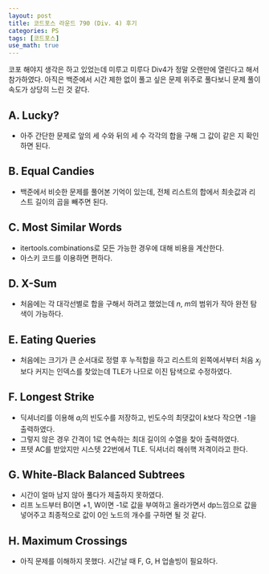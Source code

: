 ```yaml
---
layout: post
title: 코드포스 라운드 790 (Div. 4) 후기
categories: PS
tags: [코드포스]
use_math: true
---
```


코포 해야지 생각은 하고 있었는데 미루고 미루다 Div4가 정말 오랜만에 열린다고 해서 참가하였다. 아직은 백준에서 시간 제한 없이 풀고 싶은 문제 위주로 풀다보니 문제 풀이 속도가 상당히 느린 것 같다.

## A. Lucky?

- 아주 간단한 문제로 앞의 세 수와 뒤의 세 수 각각의 합을 구해 그 값이 같은 지 확인하면 된다.

## B. Equal Candies

- 백준에서 비슷한 문제를 풀어본 기억이 있는데, 전체 리스트의 합에서 최솟값과 리스트 길이의 곱을 빼주면 된다.

## C. Most Similar Words

- itertools.combinations로 모든 가능한 경우에 대해 비용을 계산한다.
- 아스키 코드를 이용하면 편하다.

## D. X-Sum

- 처음에는 각 대각선별로 합을 구해서 하려고 했었는데 $n$, $m$의 범위가 작아 완전 탐색이 가능하다.

## E. Eating Queries

- 처음에는 크기가 큰 순서대로 정렬 후 누적합을 하고 리스트의 왼쪽에서부터 처음 $x_j$보다 커지는 인덱스를 찾았는데 TLE가 나므로 이진 탐색으로 수정하였다.

## F. Longest Strike

- 딕셔너리를 이용해 $a_i$의 빈도수를 저장하고, 빈도수의 최댓값이 $k$보다 작으면 -1을 출력하였다.
- 그렇지 않은 경우 간격이 1로 연속하는 최대 길이의 수열을 찾아 출력하였다.
- 프텟 AC를 받았지만 시스텟 22번에서 TLE. 딕셔너리 해쉬핵 저격이라고 한다.

## G. White-Black Balanced Subtrees

- 시간이 얼마 남지 않아 풀다가 제출하지 못하였다.
- 리프 노드부터 B이면 +1, W이면 -1로 값을 부여하고 올라가면서 dp느낌으로 값을 넣어주고 최종적으로 값이 0인 노드의 개수를 구하면 될 것 같다.


## H. Maximum Crossings

- 아직 문제를 이해하지 못했다. 시간날 때 F, G, H 업솔빙이 필요하다.
